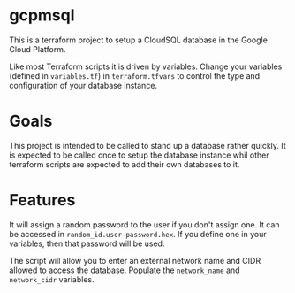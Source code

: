 # gcpmsql

This is a terraform project to setup a CloudSQL database in the Google Cloud Platform.

Like most Terraform scripts it is driven by variables. Change your variables (defined in `variables.tf`) in `terraform.tfvars` to control the type and configuration of your database instance.

# Goals

This project is intended to be called to stand up a database rather quickly. It is expected to be called once to setup the database instance whil other terraform scripts are expected to add their own databases to it.


# Features

It will assign a random password to the user if you don't assign one. It can be accessed in `random_id.user-password.hex`. If you define one in your variables, then that password will be used.

The script will allow you to enter an external network name and CIDR allowed to access the database. Populate the `network_name` and `network_cidr` variables.


